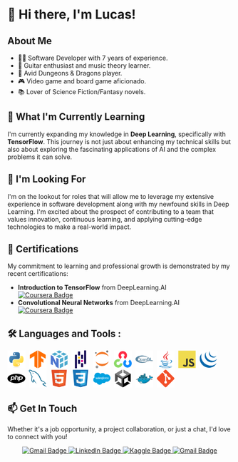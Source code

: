 # 👋 Hi there, I'm Lucas!

## About Me

- 🧑‍💻 Software Developer with 7 years of experience.
- 🎸 Guitar enthusiast and music theory learner.
- 🐉 Avid Dungeons & Dragons player.
- 🎮 Video game and board game aficionado.
- 📚 Lover of Science Fiction/Fantasy novels.

</div>

## 🌱 What I'm Currently Learning

I'm currently expanding my knowledge in **Deep Learning**, specifically with **TensorFlow**. This journey is not just about enhancing my technical skills but also about exploring the fascinating applications of AI and the complex problems it can solve.

## 🎯 I'm Looking For

I'm on the lookout for roles that will allow me to leverage my extensive experience in software development along with my newfound skills in Deep Learning. I'm excited about the prospect of contributing to a team that values innovation, continuous learning, and applying cutting-edge technologies to make a real-world impact.

## 📜 Certifications

My commitment to learning and professional growth is demonstrated by my recent certifications:

- **Introduction to TensorFlow** from DeepLearning.AI
  <br>
  <a href="https://coursera.org/share/91a6b737ad34fccf84622f0df090f93b" target="_blank">
    <img src="https://img.shields.io/badge/Coursera-0056D2?style=for-the-badge&logo=Coursera&logoColor=white" alt="Coursera Badge"/>
  </a>
- **Convolutional Neural Networks** from DeepLearning.AI
  <br>
  <a href="https://coursera.org/share/4e74cc3195bdc2919e86bd945e722c5b" target="_blank">
    <img src="https://img.shields.io/badge/Coursera-0056D2?style=for-the-badge&logo=Coursera&logoColor=white" alt="Coursera Badge"/>
  </a>


## :hammer_and_wrench: Languages and Tools :
<div>
  <img src="https://github.com/devicons/devicon/blob/master/icons/python/python-original.svg" title="python" alt="python" width="40" height="40"/>&nbsp;
  <img src="https://github.com/devicons/devicon/blob/master/icons/tensorflow/tensorflow-original.svg" title="tensorflow" alt="tensorflow" width="40" height="40"/>&nbsp;
  <img src="https://github.com/devicons/devicon/blob/master/icons/numpy/numpy-original.svg" title="numpy" alt="numpy" width="40" height="40"/>&nbsp;
  <img src="https://github.com/devicons/devicon/blob/master/icons/pandas/pandas-original.svg" title="pandas" alt="pandas" width="40" height="40"/>&nbsp;
  <img src="https://github.com/devicons/devicon/blob/master/icons/jupyter/jupyter-original.svg" title="jupyter" alt="jupyter" width="40" height="40"/>&nbsp;
  <img src="https://github.com/devicons/devicon/blob/master/icons/opencv/opencv-original.svg" title="opencv" alt="opencv" width="40" height="40"/>&nbsp;
  <img src="https://github.com/devicons/devicon/blob/master/icons/opengl/opengl-original.svg" title="opengl" alt="opengl" width="40" height="40"/>&nbsp;
  <img src="https://github.com/devicons/devicon/blob/master/icons/java/java-original.svg" title="java" alt="java" width="40" height="40"/>&nbsp;
  <img src="https://github.com/devicons/devicon/blob/master/icons/javascript/javascript-original.svg" title="javascript" alt="javascript" width="40" height="40"/>&nbsp;
  <img src="https://github.com/devicons/devicon/blob/master/icons/jquery/jquery-original.svg" title="jquery" alt="jquery" width="40" height="40"/>&nbsp;
  <img src="https://github.com/devicons/devicon/blob/master/icons/php/php-plain.svg" title="php" alt="php" width="40" height="40"/>&nbsp;
  <img src="https://github.com/devicons/devicon/blob/master/icons/mysql/mysql-original.svg" title="mysql" alt="mysql" width="40" height="40"/>&nbsp;
  <img src="https://github.com/devicons/devicon/blob/master/icons/html5/html5-original.svg" title="html5" alt="html5" width="40" height="40"/>&nbsp;
  <img src="https://github.com/devicons/devicon/blob/master/icons/css3/css3-original.svg" title="css3" alt="css3" width="40" height="40"/>&nbsp;
  <img src="https://github.com/devicons/devicon/blob/master/icons/salesforce/salesforce-original.svg" title="salesforce" alt="salesforce" width="40" height="40"/>&nbsp;
  <img src="https://github.com/devicons/devicon/blob/master/icons/unity/unity-original.svg" title="unity" alt="unity" width="40" height="40"/>&nbsp;
  <img src="https://github.com/devicons/devicon/blob/master/icons/docker/docker-original.svg" title="docker" alt="docker" width="40" height="40"/>&nbsp;
  <img src="https://github.com/devicons/devicon/blob/master/icons/git/git-original.svg" title="git" alt="git" width="40" height="40"/>&nbsp;
</div>

## 📫 Get In Touch

Whether it's a job opportunity, a project collaboration, or just a chat, I'd love to connect with you!

<div id="badges" align="center">
  <a href="https://lucascookdev.wixsite.com/lucas-cook">
    <img src="https://img.shields.io/badge/website-000000?style=for-the-badge&logo=About.me&logoColor=white" alt="Gmail Badge"/>
  </a>
  <a href="https://www.linkedin.com/in/lucastcook/">
    <img src="https://img.shields.io/badge/LinkedIn-0077B5?style=for-the-badge&logo=linkedin&logoColor=white" alt="LinkedIn Badge"/>
  </a>
  <a href="https://www.kaggle.com/lucastcook">
    <img src="https://img.shields.io/badge/Kaggle-20BEFF?style=for-the-badge&logo=Kaggle&logoColor=white" alt="Kaggle Badge"/>
  </a>
  <a href="mailto:lucascookdev@gmail.com">
    <img src="https://img.shields.io/badge/Gmail-D14836?style=for-the-badge&logo=gmail&logoColor=white" alt="Gmail Badge"/>
  </a>
<!--   <br><br>
  <div>
    <img src="https://komarev.com/ghpvc/?username=lucastcook&style=flat-square&color=green" alt=""/>
  </div> -->
</div>

